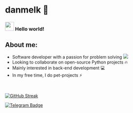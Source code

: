 # danmelk :snake:

### <img src="https://github.com/TheDudeThatCode/TheDudeThatCode/blob/master/Assets/Hi.gif" width="29px"> Hello world!


## About me:

- Software developer with a passion for problem solving ![](https://cdn.betterttv.net/emote/609431bc39b5010444d0cbdc/1x)
- Looking to collaborate on open-source Python projects :fire:
- Mainly interested in back-end development :computer: 
- In my free time, I do pet-projects :zap: 

<br>


[![GitHub Streak](http://github-readme-streak-stats.herokuapp.com?user=danmelk&theme=dark&background=000000)](https://git.io/streak-stats)
<br>


   <a href="https://t.me/f1rec0de">
    <img src="https://img.shields.io/badge/Telegram-blue?style=for-the-badge&logo=Telegram&logoColor=white" alt="Telegram Badge"/>
  </a>

<br><br><br><br>
